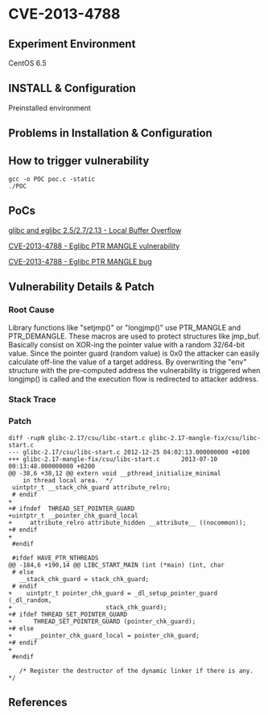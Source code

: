 # CVE-2013-4788

## Experiment Environment

CentOS 6.5

## INSTALL & Configuration

Preinstalled environment

## Problems in Installation & Configuration


## How to trigger vulnerability

```
gcc -o POC poc.c -static
./POC
```

## PoCs

[glibc and eglibc 2.5/2.7/2.13 - Local Buffer Overflow](https://www.exploit-db.com/exploits/28657/)

[CVE-2013-4788 - Eglibc PTR MANGLE vulnerability](http://hmarco.org/bugs/CVE-2013-4788.html)

[CVE-2013-4788 - Eglibc PTR MANGLE bug](http://www.openwall.com/lists/oss-security/2013/07/15/9)

## Vulnerability Details & Patch

### Root Cause

Library functions like "setjmp()" or "longjmp()" use PTR_MANGLE and PTR_DEMANGLE. These macros are used to protect structures like jmp_buf. Basically consist on XOR-ing the pointer value with a random 32/64-bit value. Since the pointer guard (random value) is 0x0 the attacker can easily calculate off-line the value of a target address. By overwriting the "env" structure with the pre-computed address the vulnerability is triggered when longjmp() is called and the execution flow is redirected to attacker address. 

### Stack Trace

### Patch

```
diff -rupN glibc-2.17/csu/libc-start.c glibc-2.17-mangle-fix/csu/libc-start.c
--- glibc-2.17/csu/libc-start.c 2012-12-25 04:02:13.000000000 +0100
+++ glibc-2.17-mangle-fix/csu/libc-start.c      2013-07-10 00:13:48.000000000 +0200
@@ -38,6 +38,12 @@ extern void __pthread_initialize_minimal
    in thread local area.  */
 uintptr_t __stack_chk_guard attribute_relro;
 # endif
+
+# ifndef  THREAD_SET_POINTER_GUARD
+uintptr_t __pointer_chk_guard_local
+     attribute_relro attribute_hidden __attribute__ ((nocommon));
+# endif
+
 #endif
 
 #ifdef HAVE_PTR_NTHREADS
@@ -184,6 +190,14 @@ LIBC_START_MAIN (int (*main) (int, char
 # else
   __stack_chk_guard = stack_chk_guard;
 # endif
+    uintptr_t pointer_chk_guard = _dl_setup_pointer_guard (_dl_random,
+                          stack_chk_guard);
+# ifdef THREAD_SET_POINTER_GUARD
+      THREAD_SET_POINTER_GUARD (pointer_chk_guard);
+# else
+      __pointer_chk_guard_local = pointer_chk_guard;
+# endif
+
 #endif
 
   /* Register the destructor of the dynamic linker if there is any.  */
```

## References
